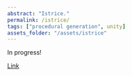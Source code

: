 ```yaml
---
abstract: "Istrice."
permalink: /istrice/
tags: ["procedural generation", unity]
assets_folder: "/assets/istrice"
---
```


In progress!

[Link](https://nokkasili.tumblr.com)
